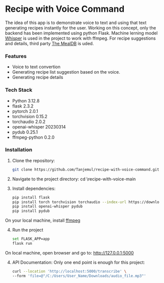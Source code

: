 # Recipe with Voice Command
The idea of this app is to demonstrate voice to text and using that text generating recipes instantly for the user. Working on this concept, only the backend has been implemented using python Flask. Machine lerning model [Whisper](https://github.com/openai/whisper) is used in the project to work with ffmpeg. For recipe suggestions and details, third party [The MealDB](https://www.themealdb.com/) is uded.

### Features

- Voice to text convertion
- Generating recipe list suggestion based on the voice.
- Generating recipe details

### Tech Stack
- Python 3.12.8
- flask 2.3.2
- pytorch 2.0.1  
- torchvision 0.15.2
- torchaudio 2.0.2
- openai-whisper 20230314
- pydub 0.25.1
- ffmpeg-python 0.2.0

### Installation

1. Clone the repository:
   ```bash
   git clone https://github.com/Tanjemul/recipe-with-voice-command.git

2. Navigate to the project directory: cd \recipe-with-voice-main

3. Install dependencies:
    ```bash
    pip install flask
    pip install torch torchvision torchaudio --index-url https://download.pytorch.org/whl/cpu
    pip install openai-whisper pydub
    pip install pydub

On your local machine, install [ffmpeg](https://ffmpeg.org/download.html)

4. Run the project
    ```bash
    set FLASK_APP=app
    flask run
On local machine, open browser and go to: http://127.0.0.1:5000

4. API Documentation:
   Only one end point is enough for this project:

   ```bash
   curl --location 'http://localhost:5000/transcribe' \
   --form 'file=@"/C:/Users/User_Name/Downloads/audio_file.mp3"'
